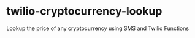# twilio-cryptocurrency-lookup
Lookup the price of any cryptocurrency using SMS and Twilio Functions
